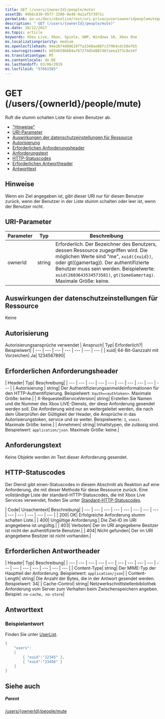 ```yaml
---
title: GET (/users/{ownerId}/people/mute)
assetID: 49b6c830-95f7-3200-0e46-0a1af573971c
permalink: en-us/docs/xboxlive/rest/uri-privacyusersowneridpeoplemuteget.html
description: " GET (/users/{ownerId}/people/mute)"
ms.date: 10/12/2017
ms.topic: article
keywords: Xbox Live, Xbox, Spiele, UWP, Windows 10, Xbox One
ms.localizationpriority: medium
ms.openlocfilehash: 94e2bf4d04619ffa3348ae08fc37964cdc58e7b5
ms.sourcegitcommit: b034650b684a767274d5d88746faeea373c8e34f
ms.translationtype: MT
ms.contentlocale: de-DE
ms.lasthandoff: 03/06/2019
ms.locfileid: "57661585"
---
```

# <a name="get-usersowneridpeoplemute"></a>GET (/users/{ownerId}/people/mute)
Ruft die stumm schalten Liste für einen Benutzer ab.

  * ["Hinweise"](#ID4EQ)
  * [URI-Parameter](#ID4EZ)
  * [Auswirkungen der datenschutzeinstellungen für Ressource](#ID4EEB)
  * [Autorisierung](#ID4ENB)
  * [Erforderlichen Anforderungsheader](#ID4ESC)
  * [Anforderungstext](#ID4EPE)
  * [HTTP-Statuscodes](#ID4E1E)
  * [Erforderlichen Antwortheader](#ID4E3G)
  * [Antworttext](#ID4ETAAC)

<a id="ID4EQ"></a>


## <a name="remarks"></a>Hinweise

Wenn ein Ziel angegeben ist, gibt dieser URI nur für diesen Benutzer zurück, wenn der Benutzer in der Liste stumm schalten oder leer ist, wenn der Benutzer nicht.

<a id="ID4EZ"></a>


## <a name="uri-parameters"></a>URI-Parameter

| Parameter| Typ| Beschreibung|
| --- | --- | --- |
| ownerId| string| Erforderlich. Der Bezeichner des Benutzers, dessen Ressource zugegriffen wird. Die möglichen Werte sind "me", <code>xuid({xuid})</code>, oder gt({gamertag}). Der authentifizierte Benutzer muss sein werden. Beispielwerte: <code>xuid(2603643534573581)</code>, <code>gt(SomeGamertag)</code>. Maximale Größe: keine. |

<a id="ID4EEB"></a>


## <a name="effect-of-privacy-settings-on-resource"></a>Auswirkungen der datenschutzeinstellungen für Ressource

Keine

<a id="ID4ENB"></a>


## <a name="authorization"></a>Autorisierung

Autorisierungsansprüche verwendet | Anspruch| Typ| Erforderlich?| Beispielwert|
| --- | --- | --- | --- | --- | --- | --- |
| xuid| 64-Bit-Ganzzahl mit Vorzeichen| Ja| 1234567890|

<a id="ID4ESC"></a>


## <a name="required-request-headers"></a>Erforderlichen Anforderungsheader

| Header| Typ| Beschreibung|
| --- | --- | --- | --- | --- | --- | --- | --- | --- | --- |
| Autorisierung | string| Der Authentifizierungsanmeldeinformationen für den HTTP-Authentifizierung. Beispielwert: <code>Xauth=&lt;authtoken></code>. Maximale Größe: keine.|
| X-RequestedServiceVersion| string| Erstellen Sie Namen und die Nummer des Xbox LIVE-Diensts, der diese Anforderung gesendet werden soll. Die Anforderung wird nur an weitergeleitet werden, die nach dem Überprüfen der Gültigkeit der Header, die Ansprüche in das Autorisierungstoken, service und so weiter. Beispielwerte: <code>1</code>, <code>vnext</code>. Maximale Größe: keine.|
| Annehmen| string| Inhaltstypen, die zulässig sind. Beispielwert: <code>application/json</code>. Maximale Größe: keine.|

<a id="ID4EPE"></a>


## <a name="request-body"></a>Anforderungstext

Keine Objekte werden im Text dieser Anforderung gesendet.

<a id="ID4E1E"></a>


## <a name="http-status-codes"></a>HTTP-Statuscodes

Der Dienst gibt einen-Statuscodes in diesem Abschnitt als Reaktion auf eine Anforderung, die mit dieser Methode für diese Ressource zurück. Eine vollständige Liste der standard-HTTP-Statuscodes, die mit Xbox Live Services verwendet, finden Sie unter [Standard-HTTP-Statuscodes](../../additional/httpstatuscodes.md).

| Code| Ursachentext| Beschreibung|
| --- | --- | --- | --- | --- | --- | --- | --- | --- | --- | --- | --- | --- |
| 200| OK| Erfolgreiche Anforderung stumm schalten Liste.|
| 400| Ungültige Anforderung.| Die Ziel-ID im URI angegebene ist ungültig.|
| 403| Verboten| Der im URI angegebene Besitzer ist nicht der authentifizierte Benutzer.|
| 404| Nicht gefunden| Der im URI angegebene Besitzer ist nicht vorhanden.|

<a id="ID4E3G"></a>


## <a name="required-response-headers"></a>Erforderlichen Antwortheader

| Header| Typ| Beschreibung|
| --- | --- | --- | --- | --- | --- | --- | --- | --- | --- | --- | --- | --- | --- | --- | --- |
| Content-Type| string| Der MIME-Typ der Hauptteil der Anforderung. Beispielwert: <code>application/json</code>|
| Content-Length| string| Die Anzahl der Bytes, die in der Antwort gesendet werden. Beispielwert: 34|
| Cache-Control| string| Netzwerkschnittstellenbibliothek Anforderung vom Server zum Verhalten beim Zwischenspeichern angeben. Beispiel: <code>no-cache, no-store</code>|

<a id="ID4ETAAC"></a>


## <a name="response-body"></a>Antworttext

<a id="ID4EZAAC"></a>


### <a name="sample-response"></a>Beispielantwort

Finden Sie unter [UserList](../../json/json-userlist.md).


```cpp
{
    "users":
    [
        { "xuid":"12345" },
        { "xuid":"23456" }
    ]
}

```


<a id="ID4EJBAC"></a>


## <a name="see-also"></a>Siehe auch

<a id="ID4ELBAC"></a>


##### <a name="parent"></a>Parent

[/users/{ownerId}/people/mute](uri-privacyusersowneridpeoplemute.md)

